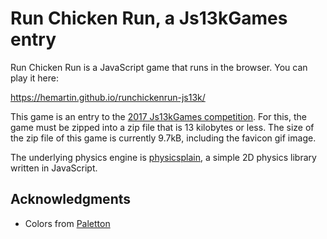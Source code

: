 # Run Chicken Run, a Js13kGames entry

Run Chicken Run is a JavaScript game that runs in the browser. You can play it here:

https://hemartin.github.io/runchickenrun-js13k/

This game is an entry to the [2017 Js13kGames competition](http://2017.js13kgames.com/). For this, the game must be zipped into a zip file that is 13 kilobytes or less. The size of the zip file of this game is currently 9.7kB, including the favicon gif image.

The underlying physics engine is [physicsplain](https://github.com/hemartin/physicsplain), a simple 2D physics library written in JavaScript.

## Acknowledgments
- Colors from [Paletton](http://paletton.com/#uid=c5C1f0z2Z0kaVz84jP27qHbeJtFiHpX)
